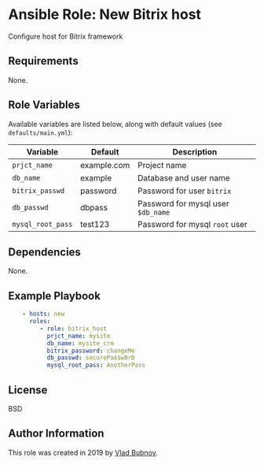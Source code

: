 Ansible Role: New Bitrix host
=========

Configure host for Bitrix framework

Requirements
------------

None.

Role Variables
--------------
Available variables are listed below, along with default values (see `defaults/main.yml`):

Variable | Default | Description
---------|----------|---------
 `prjct_name` | example.com | Project name
 `db_name` | example | Database and user name
 `bitrix_passwd` | password | Password for user `bitrix`
 `db_passwd` | dbpass | Password for mysql user `$db_name`
 `mysql_root_pass` | test123 | Password for mysql `root` user

 
Dependencies
------------

None.

Example Playbook
----------------
```yml
    - hosts: new
      roles:
         - role: bitrix_host
           prjct_name: mysite
           db_name: mysite_crm
           bitrix_password: changeMe
           db_passwd: securePa$$w0rD
           mysql_root_pass: AnotherPass
```


License
-------

BSD

Author Information
------------------

This role was created in 2019 by [Vlad Bubnov](https://github.com/Faust13).
